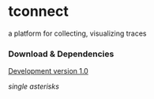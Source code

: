 tconnect
========

a platform for collecting, visualizing traces 





### Download & Dependencies ###

[Development version 1.0 ](https://github.com/ahle/tconnect/edit/master.zip)

*single asterisks*
